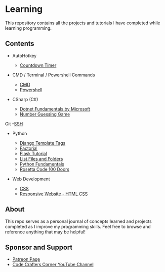 # Learning

This repository contains all the projects and tutorials I have completed while learning programming.

## Contents

- AutoHotkey
    - [Countdown Timer](/AutoHotkey/Countdown%20Timer/README.md)

- CMD / Terminal / Powershell Commands
    - [CMD](/CMD-Terminal-Powershell-commands/CMD/README.md)
    - [Powershell](/CMD-Terminal-Powershell-commands/Powershell/README.md)

- CSharp (C#)
    - [Dotnet Fundamentals by Microsoft](/CSharp/Fundamentals/README.md)
    - [Number Guessing Game](/CSharp/Number%20Guessing%20Game/README.md)

Git
    -[SSH](/Git/SSH/ssh.md)

- Python
    - [Django Template Tags](/Python/Django%20Template%20Tags/README.md)
    - [Factorial](/Python/Factorial/README.md)
    - [Flask Tutorial](/Python/Flask%20Tutorial/README.md)
    - [List Files and Folders](/Python/List%20Files%20and%20Folders/README.md)
    - [Python Fundamentals](/Python/Python%20Fundamentals/README.md)
    - [Rosetta Code 100 Doors](/Python/Rosetta_Code_100_Doors/README.md)

- Web Development
    - [CSS](/Web%20Development/CSS/README.md)
    - [Responsive Website - HTML CSS](/Web%20Development/Responsive%20Website%20-%20HTML%20CSS/README.md)


## About

This repo serves as a personal journal of concepts learned and projects completed as I improve my programming skills. Feel free to browse and reference anything that may be helpful!

## Sponsor and Support

- [Patreon Page](https://www.patreon.com/ssharworks)
- [Code Crafters Corner YouTube Channel](https://www.youtube.com/channel/UCZGXfClJ2l8MP0l2bMbHa6w)
